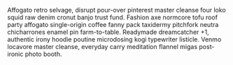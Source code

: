 Affogato retro selvage, disrupt pour-over pinterest master cleanse four loko squid raw denim cronut banjo trust fund. Fashion axe normcore tofu roof party affogato single-origin coffee fanny pack taxidermy pitchfork neutra chicharrones enamel pin farm-to-table. Readymade dreamcatcher +1, authentic irony hoodie poutine microdosing kogi typewriter listicle. Venmo locavore master cleanse, everyday carry meditation flannel migas post-ironic photo booth.
